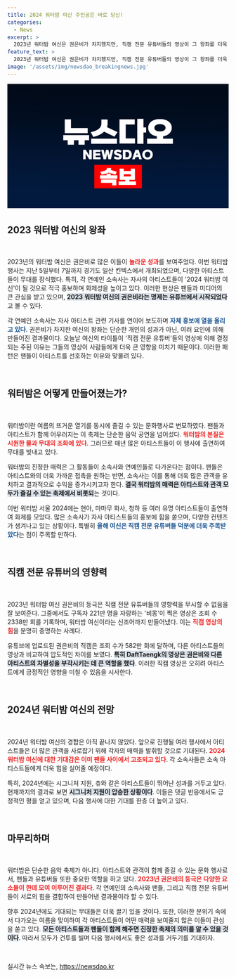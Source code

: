 ```yaml
---
title: 2024 워터밤 여신 주인공은 바로 당신!
categories:
  - News
excerpt: >
  2023년 워터밤 여신은 권은비가 차지했지만, 직캠 전문 유튜버들의 영상이 그 왕좌를 더욱 빛내주었다. 2024년 여신은 누가 될까? 무대 위 아이돌들의 경쟁이 더욱 뜨거워질 예정이다!
feature_text: >
  2023년 워터밤 여신은 권은비가 차지했지만, 직캠 전문 유튜버들의 영상이 그 왕좌를 더욱 빛내주었다. 2024년 여신은 누가 될까? 무대 위 아이돌들의 경쟁이 더욱 뜨거워질 예정이다!
image: '/assets/img/newsdao_breakingnews.jpg'
---
```


<p><img src="/assets/img/newsdao_breakingnews.jpg" alt="bookingtag 속보" /></p>

<h2 data-ke-size="size26">2023 워터밤 여신의 왕좌</h2>

<p data-ke-size="size16">&nbsp;</p>

<p>2023년의 워터밤 여신은 권은비로 많은 이들이 <b><span style="color: #ee2323;">놀라운 성과</span></b>를 보여주었다. 이번 워터밤 행사는 지난 5일부터 7일까지 경기도 일산 킨텍스에서 개최되었으며, 다양한 아티스트들이 무대를 장식했다. 특히, 각 연예인 소속사는 자사의 아티스트들이 '2024 워터밤 여신'이 될 것으로 적극 홍보하며 화제성을 높이고 있다. 이러한 현상은 팬들과 미디어의 큰 관심을 받고 있으며, <b><span style="background-color: #21538527;">2023 워터밤 여신의 권은비라는 명제는 유튜브에서 시작되었다</span></b>고 볼 수 있다.</p>

<p>각 연예인 소속사는 자사 아티스트 관련 기사를 연이어 보도하며 <b><span style="color: #1a5490;">자체 홍보에 열을 올리고 있다</span></b>. 권은비가 차지한 여신의 왕좌는 단순한 개인의 성과가 아닌, 여러 요인에 의해 만들어진 결과물이다. 오늘날 여신의 타이틀이 '직캠 전문 유튜버'들의 영상에 의해 결정되는 주된 이유는 그들의 영상이 사람들에게 더욱 큰 영향을 미치기 때문이다. 이러한 패턴은 팬들이 아티스트를 선호하는 이유와 맞물려 있다.</p>

<p data-ke-size="size16">&nbsp;</p>

<h2 data-ke-size="size26">워터밤은 어떻게 만들어졌는가?</h2>

<p data-ke-size="size16">&nbsp;</p>

<p>워터밤이란 여름의 뜨거운 열기를 동시에 즐길 수 있는 문화행사로 변모하였다. 팬들과 아티스트가 함께 어우러지는 이 축제는 단순한 음악 공연을 넘어섰다. <b><span style="color: #ee2323;">워터밤의 본질은 시원한 물과 무대의 조화에 있다</span></b>. 그러므로 매년 많은 아티스트들이 이 행사에 출연하여 무대를 빛내고 있다. </p>

<p>워터밤의 진정한 매력은 그 활동들이 소속사와 연예인들로 다가온다는 점이다. 팬들은 아티스트와의 더욱 가까운 접촉을 원하는 반면, 소속사는 이를 통해 더욱 많은 관객을 유치하고 결과적으로 수익을 증가시키고자 한다. <b><span style="background-color: #21538527;">결국 워터밤의 매력은 아티스트와 관객 모두가 즐길 수 있는 축제에서 비롯되</span></b>는 것이다. </p>

<p>이번 워터밤 서울 2024에는 현아, 마마무 화사, 청하 등 여러 유명 아티스트들이 출연하여 화제를 모았다. 많은 소속사가 자사 아티스트들의 홍보에 힘을 쏟으며, 다양한 컨텐츠가 생겨나고 있는 상황이다. 특별히 <b><span style="color: #1a5490;">올해 여신은 직캠 전문 유튜버들 덕분에 더욱 주목받았다</span></b>는 점이 주목할 만하다.</p>

<p data-ke-size="size16">&nbsp;</p>

<h2 data-ke-size="size26">직캠 전문 유튜버의 영향력</h2>

<p data-ke-size="size16">&nbsp;</p>

<p>2023년 워터밤 여신 권은비의 등극은 직캠 전문 유튜버들의 영향력을 무시할 수 없음을 잘 보여준다. 그중에서도 구독자 221만 명을 자랑하는 '비몽'이 찍은 영상은 조회 수 2338만 회를 기록하며, 워터밤 여신이라는 신조어까지 만들어냈다. 이는 <b><span style="color: #ee2323;">직캠 영상의 힘</span></b>을 분명히 증명하는 사례다.</p>

<p>유튜브에 업로드된 권은비의 직캠은 조회 수가 582만 회에 달하며, 다른 아티스트들의 영상과 비교하여 압도적인 차이를 보였다. <b><span style="background-color: #21538527;">특히 DaftTaengk의 영상은 권은비와 다른 아티스트의 차별성을 부각시키는 데 큰 역할을 했다</span></b>. 이러한 직캠 영상은 오히려 아티스트에게 긍정적인 영향을 미칠 수 있음을 시사한다.</p>

<p data-ke-size="size16">&nbsp;</p>

<h2 data-ke-size="size26">2024년 워터밤 여신의 전망</h2>

<p data-ke-size="size16">&nbsp;</p>

<p>2024년 워터밤 여신의 경합은 아직 끝나지 않았다. 앞으로 진행될 여러 행사에서 아티스트들은 더 많은 관객을 사로잡기 위해 각자의 매력을 발휘할 것으로 기대된다. <b><span style="color: #ee2323;">2024 워터밤 여신에 대한 기대감은 이미 팬들 사이에서 고조되고 있다</span></b>. 각 소속사들은 소속 아티스트들에게 더욱 힘을 실어줄 예정이다.</p>

<p>특히, 2024년에는 시그니처 지원, 츄와 같은 아티스트들이 뛰어난 성과를 거두고 있다. 현재까지의 결과로 보면 <b><span style="background-color: #21538527;">시그니처 지원이 압승한 상황이다</span></b>. 이들은 댓글 반응에서도 긍정적인 평을 얻고 있으며, 다음 행사에 대한 기대를 한층 더 높이고 있다.</p>

<p data-ke-size="size16">&nbsp;</p>

<h2 data-ke-size="size26">마무리하며</h2>

<p data-ke-size="size16">&nbsp;</p> 

<p>워터밤은 단순한 음악 축제가 아니다. 아티스트와 관객이 함께 즐길 수 있는 문화 행사로서, 팬들과 유튜버들 또한 중요한 역할을 하고 있다. <b><span style="color: #ee2323;">2023년 권은비의 등극은 다양한 요소들이 한데 모여 이루어진 결과다</span></b>. 각 연예인의 소속사와 팬들, 그리고 직캠 전문 유튜버들이 서로의 힘을 결합하여 만들어낸 결과물이라 할 수 있다.</p>

<p>향후 2024년에도 기대되는 무대들은 더욱 끌기 있을 것이다. 또한, 이러한 분위기 속에서 다가오는 여름을 맞이하여 각 아티스트들이 어떤 매력을 보여줄지 많은 이들이 관심을 쏟고 있다. <b><span style="background-color: #21538527;">모든 아티스트들과 팬들이 함께 해주면 진정한 축제의 의미를 알 수 있을 것이다</span></b>. 따라서 모두가 건투를 빌며 다음 행사에서도 좋은 성과를 거두기를 기대하자. </p>

<p data-ke-size="size16">&nbsp;</p>
실시간 뉴스 속보는, <a href="https://newsdao.kr" rel="dofollow">https://newsdao.kr</a>


